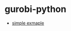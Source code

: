 # gurobi-python
* [simple exmaple](https://github.com/C-Joey/gurobi/blob/master/Example%20mip1.ipynb)
